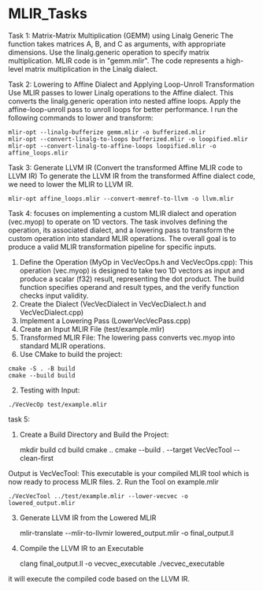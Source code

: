 # MLIR_Tasks
Task 1: Matrix-Matrix Multiplication (GEMM) using Linalg Generic
The function takes matrices A, B, and C as arguments, with appropriate dimensions.
Use the linalg.generic operation to specify matrix multiplication. MLIR code is in "gemm.mlir". The code represents a high-level matrix multiplication in the Linalg dialect.

Task 2: Lowering to Affine Dialect and Applying Loop-Unroll Transformation
Use MLIR passes to lower Linalg operations to the Affine dialect. This converts the linalg.generic operation into nested affine loops. Apply the affine-loop-unroll pass to unroll loops for better performance.
I run the following commands to lower and transform:

    mlir-opt --linalg-bufferize gemm.mlir -o bufferized.mlir
    mlir-opt --convert-linalg-to-loops bufferized.mlir -o loopified.mlir
    mlir-opt --convert-linalg-to-affine-loops loopified.mlir -o affine_loops.mlir

Task 3: Generate LLVM IR (Convert the transformed Affine MLIR code to LLVM IR)
To generate the LLVM IR from the transformed Affine dialect code, we need to lower the MLIR to LLVM IR.

    mlir-opt affine_loops.mlir --convert-memref-to-llvm -o llvm.mlir
    
Task 4:  focuses on implementing a custom MLIR dialect and operation (vec.myop) to operate on 1D vectors. The task involves defining the operation, its associated dialect, and a lowering pass to transform the custom operation into standard MLIR operations. The overall goal is to produce a valid MLIR transformation pipeline for specific inputs.
1. Define the Operation (MyOp in VecVecOps.h and VecVecOps.cpp): This operation (vec.myop) is designed to take two 1D vectors as input and produce a scalar (f32) result, representing the dot product.  The build function specifies operand and result types, and the verify function checks input validity.
2. Create the Dialect (VecVecDialect in VecVecDialect.h and VecVecDialect.cpp)
3. Implement a Lowering Pass (LowerVecVecPass.cpp)
4. Create an Input MLIR File (test/example.mlir)
5. Transformed MLIR File: The lowering pass converts vec.myop into standard MLIR operations.
  1. Use CMake to build the project:

    cmake -S . -B build
    cmake --build build
  2. Testing with Input:
     
    ./VecVecOp test/example.mlir
    

task 5: 
1. Create a Build Directory and Build the Project:
   
    mkdir build
    cd build
    cmake ..
    cmake --build . --target VecVecTool --clean-first

    
Output is VecVecTool: This executable is your compiled MLIR tool which is now ready to process MLIR files.
2.  Run the Tool on example.mlir

    ./VecVecTool ../test/example.mlir --lower-vecvec -o lowered_output.mlir

3. Generate LLVM IR from the Lowered MLIR
    
    mlir-translate --mlir-to-llvmir lowered_output.mlir -o final_output.ll
    
5.  Compile the LLVM IR to an Executable

    clang final_output.ll -o vecvec_executable
    ./vecvec_executable
    
it will execute the compiled code based on the LLVM IR.

